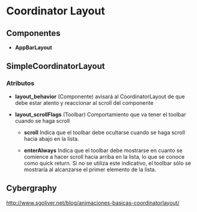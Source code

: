 # Coordinator Layout

## Componentes

* **AppBarLayout** 

## SimpleCoordinatorLayout

### Atributos

* **layout_behavior** (Componente) avisará al CoordinatorLayout de que debe estar atento y reaccionar al scroll del componente 

* **layout_scrollFlags** (Toolbar) Comportamiento que va tener el toolbar cuando se haga scroll

  - **scroll** Indica que el toolbar debe ocultarse cuando se haga scroll hacia abajo en la lista.

  - **enterAlways** Indica que el toolbar debe mostrarse en cuanto se comience a hacer scroll hacia arriba en la lista, lo que se conoce como quick return. Si no se utiliza este indicativo, el toolbar sólo se mostraría al alcanzarse el primer elemento de la lista.

## Cybergraphy

http://www.sgoliver.net/blog/animaciones-basicas-coordinatorlayout/


